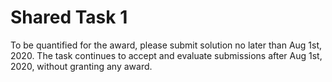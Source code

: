 # Shared Task 1
To be quantified for the award, please submit solution no later than Aug 1st, 2020.
The task continues to accept and evaluate submissions after Aug 1st, 2020, without granting any award.
